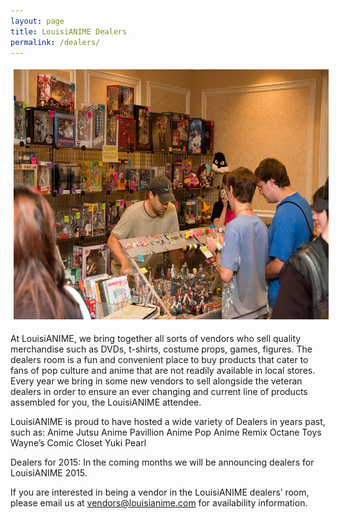 ```yaml
---
layout: page
title: LouisiANIME Dealers
permalink: /dealers/
---
```



<img src="/img/dealers_room.jpeg" alt="dealers room image" class="img-responsive" style="border:5px solid white;" width="600" height="400"/>

At LouisiANIME, we bring together all sorts of vendors who sell quality merchandise such as DVDs, t-shirts, costume props, games, figures.  The dealers room is a fun and convenient place to buy products that cater to fans of pop culture and anime that are not readily available in local stores.  Every year we bring in some new vendors to sell alongside the veteran dealers in order to ensure an ever changing and current line of products assembled for you, the LouisiANIME attendee.

LouisiANIME is proud to have hosted a wide variety of Dealers in years past, such as:
Anime Jutsu
Anime Pavillion
Anime Pop
Anime Remix
Octane Toys
Wayne’s Comic Closet
Yuki Pearl

Dealers for 2015:
In the coming months we will be announcing dealers for LouisiANIME 2015.

If you are interested in being a vendor in the LouisiANIME dealers’ room, please email us at <a href="mailto:vendors@louisianime.com">vendors@louisianime.com</a> for availability information.
